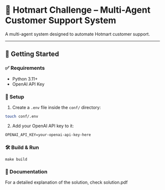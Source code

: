 # 🧠 Hotmart Challenge – Multi-Agent Customer Support System

A multi-agent system designed to automate Hotmart customer support.

---

## 🚀 Getting Started

### ✅ Requirements

- Python 3.11+
- OpenAI API Key

### 🔐 Setup

1. Create a `.env` file inside the `conf/` directory:
```bash
touch conf/.env
```

2. Add your OpenAI API key to it:
```
OPENAI_API_KEY=your-openai-api-key-here
```

### 🛠️ Build & Run
```
make build
```

### 📄 Documentation
For a detailed explanation of the solution, check solution.pdf